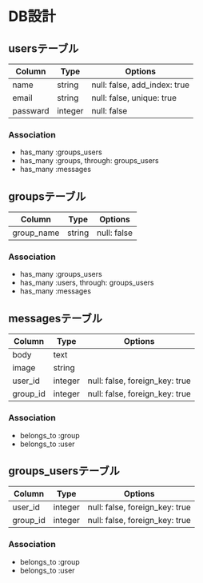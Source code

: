 # DB設計

## usersテーブル
Column|Type|Options|
|---|---|---|
|name|string|null: false, add_index: true|
|email|string|null: false, unique: true|
|passward|integer|null: false|

### Association
- has_many :groups_users
- has_many :groups, through: groups_users
- has_many :messages

## groupsテーブル
|Column|Type|Options|
|---|---|---|
|group_name|string|null: false|
### Association
- has_many :groups_users
- has_many :users, through: groups_users
- has_many :messages

## messagesテーブル
Column|Type|Options
|---|---|---|
|body|text|
|image|string|
|user_id|integer|null: false, foreign_key: true|
|group_id|integer|null: false, foreign_key: true|

### Association
- belongs_to :group
- belongs_to :user

## groups_usersテーブル
|Column|Type|Options|
|---|---|---|
|user_id|integer|null: false, foreign_key: true|
|group_id|integer|null: false, foreign_key: true|

### Association
- belongs_to :group
- belongs_to :user